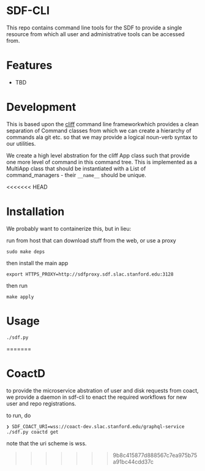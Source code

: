 # SDF-CLI

This repo contains command line tools for the SDF to provide a single resource from which all user and administrative tools can be accessed from.

# Features

- TBD



# Development

This is based upon the [cliff](https://docs.openstack.org/cliff/latest/index.html) command line frameworkwhich provides a clean separation of Command classes from which we can create a hierarchy of commands ala git etc. so that we may provide a logical noun-verb syntax to our utilities.

We create a high level abstration for the cliff App class such that provide one more level of command in this command tree. This is implemented as a MultiApp class that should be instantiated with a List of command_managers - their `__name__` should be unique.


<<<<<<< HEAD
# Installation

We probably want to containerize this, but in lieu:

run from host that can download stuff from the web, or use a proxy

```
sudo make deps
```

then install the main app

```
export HTTPS_PROXY=http://sdfproxy.sdf.slac.stanford.edu:3128
```

then run 
```
make apply
```


# Usage

```
./sdf.py
```
=======



# CoactD

to provide the microservice abstration of user and disk requests from coact, we provide a daemon in sdf-cli to enact the required workflows for new user and repo registrations.

to run, do

    ❯ SDF_COACT_URI=wss://coact-dev.slac.stanford.edu/graphql-service  ./sdf.py coactd get

note that the uri scheme is wss.
>>>>>>> 9b8c415877d888567c7ea975b75a91bc44cdd37c
